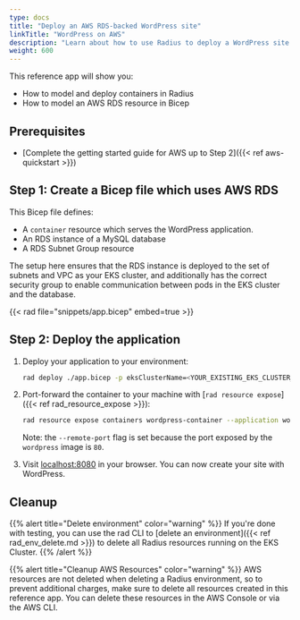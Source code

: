 ```yaml
---
type: docs
title: "Deploy an AWS RDS-backed WordPress site"
linkTitle: "WordPress on AWS"
description: "Learn about how to use Radius to deploy a WordPress site that uses an AWS RDS database"
weight: 600
---
```


This reference app will show you:

* How to model and deploy containers in Radius
* How to model an AWS RDS resource in Bicep

## Prerequisites

- [Complete the getting started guide for AWS up to Step 2]({{< ref aws-quickstart >}})

## Step 1: Create a Bicep file which uses AWS RDS

This Bicep file defines:
* A `container` resource which serves the WordPress application.
* An RDS instance of a MySQL database
* A RDS Subnet Group resource

The setup here ensures that the RDS instance is deployed to the set of subnets and VPC as your EKS cluster, and additionally has the correct security group to enable communication between pods in the EKS cluster and the database.

{{< rad file="snippets/app.bicep" embed=true >}}

## Step 2: Deploy the application

1. Deploy your application to your environment:

    ```bash
    rad deploy ./app.bicep -p eksClusterName=<YOUR_EXISTING_EKS_CLUSTER_NAME> -p subnetGroupName=<YOUR_SUBNET_GROUP_NAME> -p databaseIdentifier=<YOUR_DATABASE_NAME> -p databasePassword=<YOUR_DATABASE_PASSWORD>
    ```

1. Port-forward the container to your machine with [`rad resource expose`]({{< ref rad_resource_expose >}}):

    ```bash
    rad resource expose containers wordpress-container --application wordpress-app --port 8080 --remote-port 80
    ```

   Note: the `--remote-port` flag is set because the port exposed by the `wordpress` image is `80`.

1. Visit [localhost:8080](http://localhost:8080) in your browser. You can now create your site with WordPress.


## Cleanup

{{% alert title="Delete environment" color="warning" %}}
If you're done with testing, you can use the rad CLI to [delete an environment]({{< ref rad_env_delete.md >}}) to delete all Radius resources running on the EKS Cluster.
{{% /alert %}}

{{% alert title="Cleanup AWS Resources" color="warning" %}}
AWS resources are not deleted when deleting a Radius environment, so to prevent additional charges, make sure to delete all resources created in this reference app. You can delete these resources in the AWS Console or via the AWS CLI.
